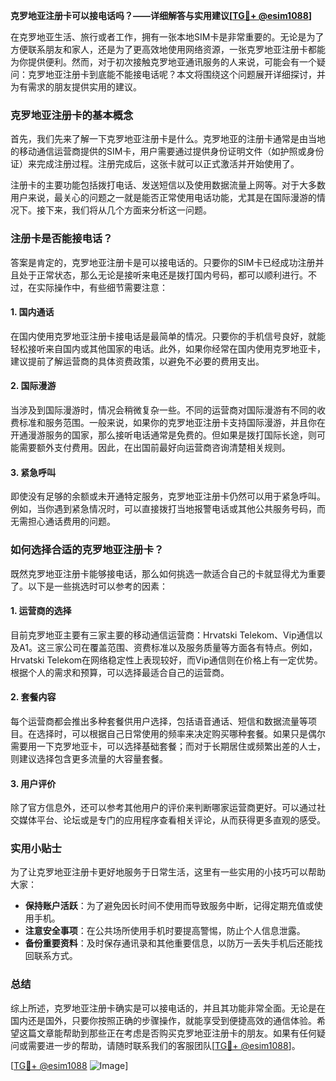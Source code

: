 **克罗地亚注册卡可以接电话吗？——详细解答与实用建议[[TG💪+ @esim1088](https://t.me/s/esim1088)]**

在克罗地亚生活、旅行或者工作，拥有一张本地SIM卡是非常重要的。无论是为了方便联系朋友和家人，还是为了更高效地使用网络资源，一张克罗地亚注册卡都能为你提供便利。然而，对于初次接触克罗地亚通讯服务的人来说，可能会有一个疑问：克罗地亚注册卡到底能不能接电话呢？本文将围绕这个问题展开详细探讨，并为有需求的朋友提供实用的建议。

### 克罗地亚注册卡的基本概念

首先，我们先来了解一下克罗地亚注册卡是什么。克罗地亚的注册卡通常是由当地的移动通信运营商提供的SIM卡，用户需要通过提供身份证明文件（如护照或身份证）来完成注册过程。注册完成后，这张卡就可以正式激活并开始使用了。

注册卡的主要功能包括拨打电话、发送短信以及使用数据流量上网等。对于大多数用户来说，最关心的问题之一就是能否正常使用电话功能，尤其是在国际漫游的情况下。接下来，我们将从几个方面来分析这一问题。

### 注册卡是否能接电话？

答案是肯定的，克罗地亚注册卡是可以接电话的。只要你的SIM卡已经成功注册并且处于正常状态，那么无论是接听来电还是拨打国内号码，都可以顺利进行。不过，在实际操作中，有些细节需要注意：

#### 1. 国内通话
在国内使用克罗地亚注册卡接电话是最简单的情况。只要你的手机信号良好，就能轻松接听来自国内或其他国家的电话。此外，如果你经常在国内使用克罗地亚卡，建议提前了解运营商的具体资费政策，以避免不必要的费用支出。

#### 2. 国际漫游
当涉及到国际漫游时，情况会稍微复杂一些。不同的运营商对国际漫游有不同的收费标准和服务范围。一般来说，如果你的克罗地亚注册卡支持国际漫游，并且你在开通漫游服务的国家，那么接听电话通常是免费的。但如果是拨打国际长途，则可能需要额外支付费用。因此，在出国前最好向运营商咨询清楚相关规则。

#### 3. 紧急呼叫
即使没有足够的余额或未开通特定服务，克罗地亚注册卡仍然可以用于紧急呼叫。例如，当你遇到紧急情况时，可以直接拨打当地报警电话或其他公共服务号码，而无需担心通话费用的问题。

### 如何选择合适的克罗地亚注册卡？

既然克罗地亚注册卡能够接电话，那么如何挑选一款适合自己的卡就显得尤为重要了。以下是一些挑选时可以参考的因素：

#### 1. 运营商的选择
目前克罗地亚主要有三家主要的移动通信运营商：Hrvatski Telekom、Vip通信以及A1。这三家公司在覆盖范围、资费标准以及服务质量等方面各有特点。例如，Hrvatski Telekom在网络稳定性上表现较好，而Vip通信则在价格上有一定优势。根据个人的需求和预算，可以选择最适合自己的运营商。

#### 2. 套餐内容
每个运营商都会推出多种套餐供用户选择，包括语音通话、短信和数据流量等项目。在选择时，可以根据自己日常使用的频率来决定购买哪种套餐。如果只是偶尔需要用一下克罗地亚卡，可以选择基础套餐；而对于长期居住或频繁出差的人士，则建议选择包含更多流量的大容量套餐。

#### 3. 用户评价
除了官方信息外，还可以参考其他用户的评价来判断哪家运营商更好。可以通过社交媒体平台、论坛或是专门的应用程序查看相关评论，从而获得更多直观的感受。

### 实用小贴士

为了让克罗地亚注册卡更好地服务于日常生活，这里有一些实用的小技巧可以帮助大家：

- **保持账户活跃**：为了避免因长时间不使用而导致服务中断，记得定期充值或使用手机。
- **注意安全事项**：在公共场所使用手机时要提高警惕，防止个人信息泄露。
- **备份重要资料**：及时保存通讯录和其他重要信息，以防万一丢失手机后还能找回联系方式。

### 总结

综上所述，克罗地亚注册卡确实是可以接电话的，并且其功能非常全面。无论是在国内还是国外，只要你按照正确的步骤操作，就能享受到便捷高效的通信体验。希望这篇文章能帮助到那些正在考虑是否购买克罗地亚注册卡的朋友。如果有任何疑问或需要进一步的帮助，请随时联系我们的客服团队[[TG💪+ @esim1088](https://t.me/s/esim1088)]。

[[TG💪+ @esim1088](https://t.me/s/esim1088) ![Image](https://i.postimg.cc/4NQfJmqS/Snipaste-2025-05-13-00-14-12.png)]